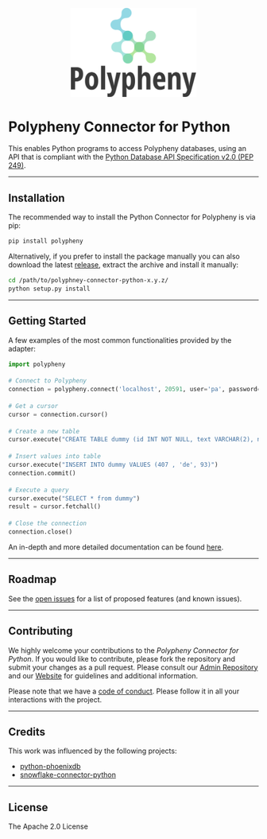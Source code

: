 <p align="center">
    <a href="https://polypheny.org/">
        <picture><source media="(prefers-color-scheme: dark)" srcset="https://raw.githubusercontent.com/polypheny/Admin/master/Logo/logo-white-text_cropped.png">
            <img width='50%' alt="Light: 'Resume application project app icon' Dark: 'Resume application project app icon'" src="https://raw.githubusercontent.com/polypheny/Admin/master/Logo/logo-transparent_cropped.png">
        </picture>
    </a>    
</p> 


# Polypheny Connector for Python

This enables Python programs to access Polypheny databases, using an API that is compliant with the [Python Database API Specification v2.0 (PEP 249)](https://www.python.org/dev/peps/pep-0249/).

-------------------------
## Installation

The recommended way to install the Python Connector for Polypheny is via pip:
```bash
pip install polypheny
```

Alternatively, if you prefer to install the package manually you can also download the latest [release](https://github.com/polypheny/Polypheny-Connector-Python/releases/), extract the archive and install it manually:
```bash
cd /path/to/polyphney-connector-python-x.y.z/
python setup.py install
```


-------------------------
## Getting Started

A few examples of the most common functionalities provided by the adapter:


```python
import polypheny

# Connect to Polypheny
connection = polypheny.connect('localhost', 20591, user='pa', password='')

# Get a cursor
cursor = connection.cursor()

# Create a new table
cursor.execute("CREATE TABLE dummy (id INT NOT NULL, text VARCHAR(2), num INT, PRIMARY KEY(id))")

# Insert values into table
cursor.execute("INSERT INTO dummy VALUES (407 , 'de', 93)")
connection.commit()

# Execute a query
cursor.execute("SELECT * from dummy")
result = cursor.fetchall()

# Close the connection
connection.close()
```

An in-depth and more detailed documentation can be found [here](https://polypheny.org/documentation/Drivers/PythonConnector/).


-------------------------
## Roadmap
See the [open issues](https://github.com/polypheny/Polypheny-DB/labels/A-python) for a list of proposed features (and known issues).

-------------------------
## Contributing
We highly welcome your contributions to the _Polypheny Connector for Python_. If you would like to contribute, please fork the repository and submit your changes as a pull request. Please consult our [Admin Repository](https://github.com/polypheny/Admin) and our [Website](https://polypheny.org) for guidelines and additional information.

Please note that we have a [code of conduct](https://github.com/polypheny/Admin/blob/master/CODE_OF_CONDUCT.md). Please follow it in all your interactions with the project. 

-------------------------
## Credits
This work was influenced by the following projects:

* [python-phoenixdb](https://github.com/lalinsky/python-phoenixdb)
* [snowflake-connector-python](https://github.com/snowflakedb/snowflake-connector-python)

-------------------------
## License
The Apache 2.0 License
